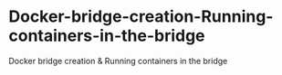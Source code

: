 # Docker-bridge-creation-Running-containers-in-the-bridge
Docker bridge creation &amp; Running containers in the bridge
